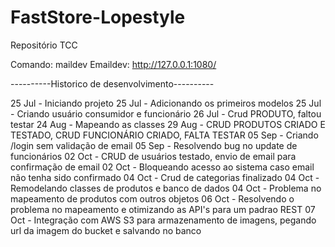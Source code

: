 # FastStore-Lopestyle
Repositório TCC


Comando: maildev
Emaildev: http://127.0.0.1:1080/

----------Historico de desenvolvimento----------

25 Jul - Iniciando projeto
25 Jul - Adicionando os primeiros modelos
25 Jul - Criando usuário consumidor e funcionário
26 Jul - Crud PRODUTO, faltou testar
24 Aug - Mapeando as classes
29 Aug - CRUD PRODUTOS CRIADO E TESTADO, CRUD FUNCIONÁRIO CRIADO, FALTA TESTAR
05 Sep - Criando /login sem validação de email
05 Sep - Resolvendo bug no update de funcionários
02 Oct - CRUD de usuários testado, envio de email para confirmação de email
02 Oct - Bloqueando acesso ao sistema caso email não tenha sido confirmado
04 Oct - Crud de categorias finalizado
04 Oct - Remodelando classes de produtos e banco de dados
04 Oct - Problema no mapeamento de produtos com outros objetos
06 Oct - Resolvendo o problema no mapeamento e otimizando as API's para um padrao REST
07 Oct - Integração com AWS S3 para armazenamento de imagens, pegando url da imagem do bucket e salvando no banco